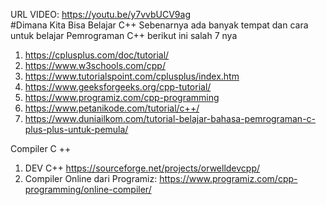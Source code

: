 URL VIDEO: https://youtu.be/y7vvbUCV9ag <br>
#Dimana Kita Bisa Belajar C++ 
Sebenarnya ada banyak tempat dan cara untuk belajar Pemrograman C++
berikut ini salah 7 nya
1. https://cplusplus.com/doc/tutorial/
2. https://www.w3schools.com/cpp/
3. https://www.tutorialspoint.com/cplusplus/index.htm
4. https://www.geeksforgeeks.org/cpp-tutorial/
5. https://www.programiz.com/cpp-programming
6. https://www.petanikode.com/tutorial/c++/
7. https://www.duniailkom.com/tutorial-belajar-bahasa-pemrograman-c-plus-plus-untuk-pemula/

Compiler C ++ 
1. DEV C++ https://sourceforge.net/projects/orwelldevcpp/
2. Compiler Online dari Programiz: https://www.programiz.com/cpp-programming/online-compiler/
